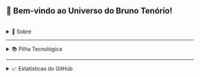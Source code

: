 ## 👋 Bem-vindo ao Universo do Bruno Tenório!

<br>

<details>
  <summary>👤 Sobre</summary>

  <br>

  <a href="https://asmitbm.github.io/">
    <img src="https://uploaddeimagens.com.br/images/004/667/554/full/9.jpg?1700259110" width="100%" alt="Banner">
  </a>

  <br>
  
  🎓 Estudante de Bacharelado em Tecnologia da Informação na [UNIVESP](https://univesp.br/).
  
  💻 Desenvolvedor Front-End com experiência prática em **JavaScript/TypeScript**, **React.js**, **Vue.js** e **Next.js**.
  
  🔧 Desenvolvedor Full Stack em ascensão, com foco em **Node.js**, **Sequelize ORM** e **Express**, criando soluções inovadoras e eficientes para startups e grandes empresas.
  
  📚 Em constante aprendizado, explorando novas tecnologias e melhores práticas para otimizar a performance e a experiência do usuário na [Alura](https://www.alura.com.br/).
  
  🚀 Experiência no desenvolvimento de plataformas e otimização de processos, com foco em eficiência, usabilidade e inovação, ajudando empresas a alcançar resultados concretos.
  
  🤝 Colaborador ativo em equipes multidisciplinares, traduzindo requisitos técnicos em soluções práticas e escaláveis, sempre comprometido com a entrega de qualidade.
  
  <br>
  
  Quando não estou programando, estou produzindo música, praticando esportes ou torcendo pelo **São Paulo**.  
  Se quiser saber mais sobre mim ou simplesmente trocar ideias, fique à vontade para se conectar:
  
  <p align="center">
    <a href="https://www.linkedin.com/in/bruno-tenorio/" target="_blank" rel="noopener noreferrer">
      <img src="https://img.shields.io/badge/LinkedIn-0077B5?style=for-the-badge&logo=linkedin&logoColor=white" alt="LinkedIn">
    </a>
    <a href="mailto:tenoriobn@gmail.com" target="_blank" rel="noopener noreferrer">
      <img src="https://img.shields.io/badge/Gmail-D14836?style=for-the-badge&logo=gmail&logoColor=white" alt="Gmail">
    </a>
  </p>
</details>

---

<details>
  <summary>📚 Pilha Tecnológica</summary>
  
  ### 🚀 Linguagens
  ![HTML5](https://img.shields.io/badge/HTML5-E34F26?style=for-the-badge&logo=html5&logoColor=white)
  ![CSS3](https://img.shields.io/badge/CSS3-1572B6?style=for-the-badge&logo=css3&logoColor=white)
  ![SASS](https://img.shields.io/badge/Sass-CC6699?style=for-the-badge&logo=sass&logoColor=white)
  ![JavaScript](https://img.shields.io/badge/JavaScript-F7DF1E?style=for-the-badge&logo=javascript&logoColor=black)
  ![TypeScript](https://img.shields.io/badge/TypeScript-007ACC?style=for-the-badge&logo=typescript&logoColor=white)
  
  ### 🧩 Bibliotecas & Frameworks
  ![React.js](https://img.shields.io/badge/React-61DAFB?style=for-the-badge&logo=react&logoColor=black)
  ![Vue.js](https://img.shields.io/badge/Vue.js-4FC08D?style=for-the-badge&logo=vuedotjs&logoColor=white)
  ![Next.js](https://img.shields.io/badge/Next.js-000000?style=for-the-badge&logo=nextdotjs&logoColor=white)
  ![React Router](https://img.shields.io/badge/React_Router-CA4245?style=for-the-badge&logo=react-router&logoColor=white)
  ![React Query](https://img.shields.io/badge/React_Query-FF4154?style=for-the-badge&logo=ReactQuery&logoColor=white)
  ![Node.js](https://img.shields.io/badge/Node.js-339933?style=for-the-badge&logo=nodedotjs&logoColor=white)
  ![Express.js](https://img.shields.io/badge/Express.js-000000?style=for-the-badge&logo=express&logoColor=white)
  ![Sequelize](https://img.shields.io/badge/Sequelize-52B0E7?style=for-the-badge&logo=Sequelize&logoColor=white)
  ![JWT](https://img.shields.io/badge/JWT-000000?style=for-the-badge&logo=JSON%20web%20tokens&logoColor=white)
  ![Apollo GraphQL](https://img.shields.io/badge/Apollo_GraphQL-311C87?style=for-the-badge&logo=ApolloGraphQL&logoColor=white)
  ![GraphQL](https://img.shields.io/badge/GraphQL-E10098?style=for-the-badge&logo=graphql&logoColor=white)
  ![Chart.js](https://img.shields.io/badge/Chart.js-FF6384?style=for-the-badge&logo=chartdotjs&logoColor=white)
  
  ### 💻 Banco de Dados
  ![MySQL](https://img.shields.io/badge/MySQL-005C84?style=for-the-badge&logo=mysql&logoColor=white)
  ![MongoDB](https://img.shields.io/badge/MongoDB-4EA94B?style=for-the-badge&logo=mongodb&logoColor=white)
  ![SQLite](https://img.shields.io/badge/SQLite-003B57?style=for-the-badge&logo=sqlite&logoColor=white)
  ![PostgreSQL](https://img.shields.io/badge/PostgreSQL-316192?style=for-the-badge&logo=postgresql&logoColor=white)
  
  ### 🎨 Estilização & Design
  ![Styled Components](https://img.shields.io/badge/Styled--Components-DB7093?style=for-the-badge&logo=styled-components&logoColor=white)
  ![Storybook](https://img.shields.io/badge/Storybook-FF4785?style=for-the-badge&logo=storybook&logoColor=white)
  ![Bootstrap](https://img.shields.io/badge/Bootstrap-563D7C?style=for-the-badge&logo=bootstrap&logoColor=white)
  ![Bulma](https://img.shields.io/badge/Bulma-00D1B2?style=for-the-badge&logo=Bulma&logoColor=white)
  ![Tailwind CSS](https://img.shields.io/badge/Tailwind_CSS-38B2AC?style=for-the-badge&logo=tailwind-css&logoColor=white)
  ![Material UI](https://img.shields.io/badge/Material--UI-0081CB?style=for-the-badge&logo=material-ui&logoColor=white)
  
  ### 🛠️ Testes & Automação
  ![Cypress](https://img.shields.io/badge/Cypress-17202C?style=for-the-badge&logo=cypress&logoColor=white)
  ![Jest](https://img.shields.io/badge/Jest-C21325?style=for-the-badge&logo=jest&logoColor=white)
  
  ### 🧑‍💻 Ferramentas & Plataformas
  ![Figma](https://img.shields.io/badge/Figma-F24E1E?style=for-the-badge&logo=figma&logoColor=white)
  ![Canva](https://img.shields.io/badge/Canva-00C4CC?style=for-the-badge&logo=Canva&logoColor=white)
  ![GitHub](https://img.shields.io/badge/GitHub-100000?style=for-the-badge&logo=github&logoColor=white)
  ![Git](https://img.shields.io/badge/Git-F05032?style=for-the-badge&logo=git&logoColor=white)
  ![Vercel](https://img.shields.io/badge/Vercel-000000?style=for-the-badge&logo=vercel&logoColor=white)
  ![Netlify](https://img.shields.io/badge/Netlify-00C7B7?style=for-the-badge&logo=netlify&logoColor=white)
  ![Heroku](https://img.shields.io/badge/Heroku-430098?style=for-the-badge&logo=heroku&logoColor=white)
  ![Postman](https://img.shields.io/badge/Postman-FF6C37?style=for-the-badge&logo=Postman&logoColor=white)
  ![Insomnia](https://img.shields.io/badge/Insomnia-5849be?style=for-the-badge&logo=Insomnia&logoColor=white)
  ![WordPress](https://img.shields.io/badge/WordPress-21759B?style=for-the-badge&logo=wordpress&logoColor=white)
  
  ### 💻 Ambiente de Desenvolvimento
  ![VS Code](https://img.shields.io/badge/VS_Code-0078D4?style=for-the-badge&logo=visual%20studio%20code&logoColor=white)
  ![Windows](https://img.shields.io/badge/Windows-0078D6?style=for-the-badge&logo=windows&logoColor=white)
  ![Ubuntu](https://img.shields.io/badge/Ubuntu-E95420?style=for-the-badge&logo=ubuntu&logoColor=white)
  
  ### 📦 Gerenciadores de Pacotes
  ![NPM](https://img.shields.io/badge/NPM-CB3837?style=for-the-badge&logo=npm&logoColor=white)
  ![Yarn](https://img.shields.io/badge/Yarn-2C8EBB?style=for-the-badge&logo=yarn&logoColor=white)

</details>

---

<details>
  <summary>📈 Estatísticas do GitHub</summary>

  <br>

  <p align="center">
    <img width="48%" height="190px" src="https://github-readme-stats.vercel.app/api?username=tenoriobn&show_icons=true&hide_border=true&theme=material-palenight&locale=pt-br" alt="GitHub Stats">
    <img width="48%" height="190px" src="https://github-readme-streak-stats.herokuapp.com/?user=tenoriobn&hide_border=true&theme=material-palenight&locale=pt-br" alt="GitHub Streak">
  </p>
  
  <p align="center">
    <img height="190" src="https://github-readme-stats.vercel.app/api/top-langs/?username=tenoriobn&layout=compact&hide_border=true&theme=material-palenight&locale=pt-br"  alt="GitHub Languages" />
  </p>

</details>
